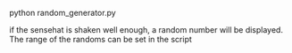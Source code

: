 python random_generator.py

if the sensehat is shaken well enough, a random number will be displayed. The range of the randoms can be set in the script
